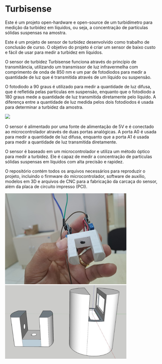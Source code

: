 # Turbisense
Este é um projeto open-hardware e open-source de um turbidímetro para medição da turbidez em líquidos, ou seja, a concentração de partículas sólidas suspensas na amostra. 

Este é um projeto de sensor de turbidez desenvolvido como trabalho de conclusão de curso. O objetivo do projeto é criar um sensor de baixo custo e fácil de usar para medir a turbidez em líquidos.

O sensor de turbidez Turbisense funciona através do princípio de transmitância, utilizando um transmissor de luz infravermelha com comprimento de onda de 850 nm e um par de fotodiodos para medir a quantidade de luz que é transmitida através de um líquido ou suspensão.

O fotodiodo a 90 graus é utilizado para medir a quantidade de luz difusa, que é refletida pelas partículas em suspensão, enquanto que o fotodiodo a 180 graus mede a quantidade de luz transmitida diretamente pelo líquido. A diferença entre a quantidade de luz medida pelos dois fotodiodos é usada para determinar a turbidez da amostra.

<img src="https://www.kemtrak.com/wp-content/uploads/turbiditysystem.jpg">


O sensor é alimentado por uma fonte de alimentação de 5V e é conectado ao microcontrolador através de duas portas analógicas. A porta A0 é usada para medir a quantidade de luz difusa, enquanto que a porta A1 é usada para medir a quantidade de luz transmitida diretamente.


O sensor é baseado em um microcontrolador e utiliza um método óptico para medir a turbidez. Ele é capaz de medir a concentração de partículas sólidas suspensas em líquidos com alta precisão e rapidez.

O repositório contém todos os arquivos necessários para reproduzir o projeto, incluindo o firmware do microcontrolador, software de auxílio, modelos em 3D e arquivos de CNC para a fabricação da carcaça do sensor, além da placa de circuito impresso (PCI).


<img src="imagens/v0_1.jpg" width="400" /> <img src="imagens/v0_2.jpg" width="400" />
